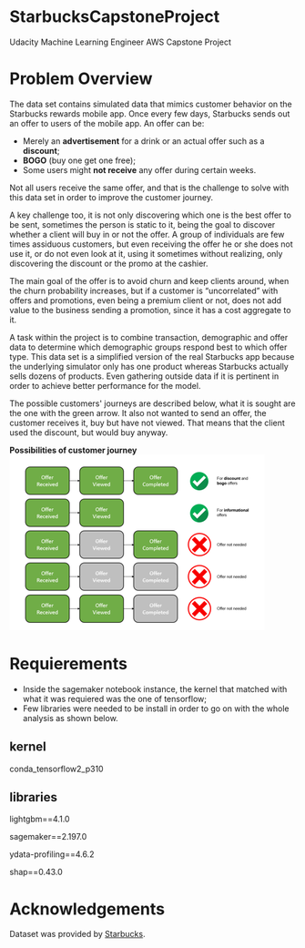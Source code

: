 # StarbucksCapstoneProject
Udacity Machine Learning Engineer AWS Capstone Project

# Problem Overview
The data set contains simulated data that mimics customer behavior on the Starbucks rewards mobile app. Once every few days, Starbucks sends out an offer to users of the mobile app. An offer can be:
- Merely an **advertisement** for a drink or an actual offer such as a **discount**;
- **BOGO** (buy one get one free);
- Some users might **not receive** any offer during certain weeks.


Not all users receive the same offer, and that is the challenge to solve with this data set in order to improve the customer journey.


A key challenge too, it is not only discovering which one is the best offer to be sent, sometimes the person is static to it, being the goal to discover whether a client will buy in or not the offer. A group of individuals are few times assiduous customers, but even receiving the offer he or she does not use it, or do not even look at it, using it sometimes without realizing, only discovering the discount or the promo at the cashier.


The main goal of the offer is to avoid churn and keep clients around, when the churn probability increases, but if a customer is “uncorrelated” with offers and promotions, even being a premium client or not, does not add value to the business sending a promotion, since it has a cost aggregate to it.


A task within the project is to combine transaction, demographic and offer data to determine which demographic groups respond best to which offer type. This data set is a simplified version of the real Starbucks app because the underlying simulator only has one product whereas Starbucks actually sells dozens of products. Even gathering outside data if it is pertinent in order to achieve better performance for the model.


The possible customers' journeys are described below, what it is sought are the one with the green arrow. It also not wanted to send an offer, the customer receives it, buy but have not viewed. That means that the client used the discount, but would buy anyway.

**Possibilities of customer journey**
![Possibilities of customer journey](/images/customers_journeys.png "Possibilities of customer journey")


# Requierements
- Inside the sagemaker notebook instance, the kernel that matched with what it was requiered was the one of tensorflow;
- Few libraries were needed to be install in order to go on with the whole analysis as shown below.

## **kernel**
conda_tensorflow2_p310

## **libraries**
lightgbm==4.1.0

sagemaker==2.197.0

ydata-profiling==4.6.2

shap==0.43.0

# Acknowledgements
Dataset was provided by [Starbucks](https://www.starbucks.com/).

